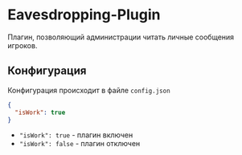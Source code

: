 # Eavesdropping-Plugin

Плагин, позволяющий администрации читать личные сообщения игроков.

## Конфигурация

Конфигурация происходит в файле `config.json`

```json
{
  "isWork": true
}
```

+ `"isWork": true` - плагин включен
+ `"isWork": false` - плагин отключен

